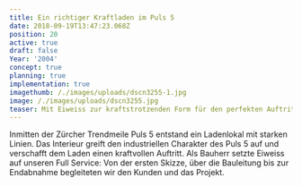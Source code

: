 ```yaml
---
title: Ein richtiger Kraftladen im Puls 5
date: 2018-09-19T13:47:23.068Z
position: 20
active: true
draft: false
Year: '2004'
concept: true
planning: true
implementation: true
imagethumb: /./images/uploads/dscn3255-1.jpg
image: /./images/uploads/dscn3255.jpg
teaser: Mit Eiweiss zur kraftstrotzenden Form für den perfekten Auftritt
---
```

Inmitten der Zürcher Trendmeile Puls 5 entstand ein Ladenlokal mit starken Linien. Das Interieur greift den industriellen Charakter des Puls 5 auf und verschafft dem Laden einen kraftvollen Auftritt. Als Bauherr setzte Eiweiss auf unseren Full Service: Von der ersten Skizze, über die Bauleitung bis zur Endabnahme begleiteten wir den Kunden und das Projekt.
